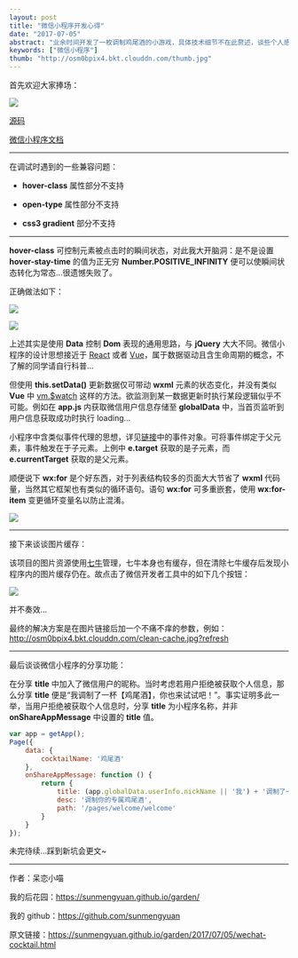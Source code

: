```yaml
---
layout: post
title: "微信小程序开发心得"
date: "2017-07-05"
abstract: "业余时间开发了一枚调制鸡尾酒的小游戏，具体技术细节不在此赘述，谈些个人感受。"
keywords: ["微信小程序"]
thumb: "http://osm0bpix4.bkt.clouddn.com/thumb.jpg"
---
```


首先欢迎大家捧场：

![](http://osm0bpix4.bkt.clouddn.com/wxcode.jpg)

[源码](https://github.com/sunmengyuan/note/tree/master/wechat/cocktail) 

[微信小程序文档](https://mp.weixin.qq.com/debug/wxadoc/introduction/index.html?t=2017621)

*****

在调试时遇到的一些兼容问题：

+ __hover-class__ 属性部分不支持

+ __open-type__ 属性部分不支持
 
+ __css3 gradient__ 部分不支持

*****

__hover-class__ 可控制元素被点击时的瞬间状态，对此我大开脑洞：是不是设置 __hover-stay-time__ 的值为正无穷 __Number.POSITIVE_INFINITY__ 便可以使瞬间状态转化为常态...很遗憾失败了。

正确做法如下：

![](http://osm0bpix4.bkt.clouddn.com/example1-code1.jpg)

![](http://osm0bpix4.bkt.clouddn.com/example1-code2.jpg)

上述其实是使用 __Data__ 控制 __Dom__ 表现的通用思路，与 __jQuery__ 大大不同。微信小程序的设计思想接近于 [React](https://facebook.github.io/react/) 或者 [Vue](http://cn.vuejs.org/)，属于数据驱动且含生命周期的概念，不了解的同学请自行科普...

但使用 __this.setData()__ 更新数据仅可带动 __wxml__ 元素的状态变化，并没有类似 __Vue__ 中 [vm.$watch](http://cn.vuejs.org/v2/api/#vm-watch) 这样的方法。欲监测到某一数据更新时执行某段逻辑似乎不可能。例如在 __app.js__ 内获取微信用户信息存储至 __globalData__ 中，当首页监听到用户信息获取成功时执行 loading...

小程序中含类似事件代理的思想，详见[链接](https://mp.weixin.qq.com/debug/wxadoc/dev/framework/view/wxml/event.html)中的事件对象。可将事件绑定于父元素，事件触发在于子元素。上例中 __e.target__ 获取的是子元素，而 __e.currentTarget__ 获取的是父元素。

顺便说下 __wx:for__ 是个好东西，对于列表结构较多的页面大大节省了 __wxml__ 代码量，当然其它框架也有类似的循环语句。语句 __wx:for__ 可多重嵌套，使用 __wx:for-item__ 变更循环变量名以防止混淆。

![](http://osm0bpix4.bkt.clouddn.com/example2-code.jpg)

*****

接下来谈谈图片缓存：

该项目的图片资源使用[七牛](https://portal.qiniu.com)管理，七牛本身也有缓存，但在清除七牛缓存后发现小程序内的图片缓存仍在。故点击了微信开发者工具中的如下几个按钮：

![](http://osm0bpix4.bkt.clouddn.com/clean-cache.jpg)

并不奏效...

最终的解决方案是在图片链接后加一个不痛不痒的参数，例如：http://osm0bpix4.bkt.clouddn.com/clean-cache.jpg?refresh

*****

最后谈谈微信小程序的分享功能：

在分享 __title__ 中加入了微信用户的昵称。当时考虑若用户拒绝被获取个人信息，那么分享 __title__ 便是“我调制了一杯【鸡尾酒】，你也来试试吧！”。事实证明多此一举，当用户拒绝被获取个人信息时，分享 __title__ 为小程序名称，并非 __onShareAppMessage__ 中设置的 __title__ 值。

```js
var app = getApp();
Page({
    data: {
        cocktailName: '鸡尾酒'
    },
    onShareAppMessage: function () {
        return {
            title: (app.globalData.userInfo.nickName || '我') + '调制了一杯【' + this.data.cocktailName + '】，你也来试试吧！',
            desc: '调制你的专属鸡尾酒',
            path: '/pages/welcome/welcome'
        }
    }
});
```

未完待续...踩到新坑会更文~

*****

作者：呆恋小喵

我的后花园：<https://sunmengyuan.github.io/garden/>

我的 github：<https://github.com/sunmengyuan>

原文链接：<https://sunmengyuan.github.io/garden/2017/07/05/wechat-cocktail.html>
